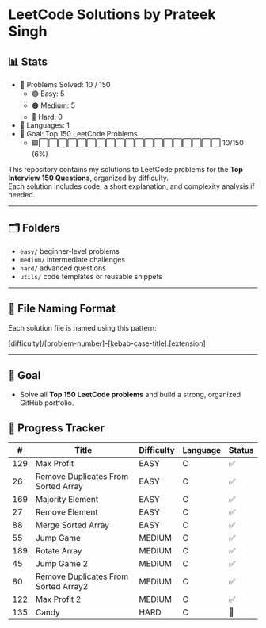 # LeetCode Solutions by Prateek Singh
<!-- STATS_START -->
## :bar_chart: Stats
- :1234: Problems Solved: 10 / 150
  - :green_circle: Easy: 5
  - :orange_circle: Medium: 5
  - :red_circle: Hard: 0
- :jigsaw: Languages: 1
- :dart: Goal: Top 150 LeetCode Problems
  - :green_square::white_large_square::white_large_square::white_large_square::white_large_square::white_large_square::white_large_square::white_large_square::white_large_square::white_large_square::white_large_square::white_large_square::white_large_square::white_large_square::white_large_square::white_large_square::white_large_square::white_large_square::white_large_square::white_large_square: 10/150 (6%)
<!-- STATS_END -->















































<!-- STATS_END -->
<!-- STATS_END -->
<!-- STATS_END -->
<!-- STATS_END -->
<!-- STATS_END -->
<!-- STATS_END -->
<!-- STATS_END -->
<!-- STATS_END -->



This repository contains my solutions to LeetCode problems for the **Top Interview 150 Questions**, organized by difficulty.  
Each solution includes code, a short explanation, and complexity analysis if needed.

---

## :card_index_dividers: Folders

- `easy/` beginner-level problems  
- `medium/` intermediate challenges  
- `hard/` advanced questions  
- `utils/` code templates or reusable snippets

---

## :receipt: File Naming Format

Each solution file is named using this pattern:

[difficulty]/[problem-number]-[kebab-case-title].[extension]

---

## :rocket: Goal

- Solve all **Top 150 LeetCode problems** and build a strong, organized GitHub portfolio.

<!-- TRACKER_END -->

<!-- TRACKER_END -->

<!-- TRACKER_END -->

<!-- TRACKER_END -->

<!-- TRACKER_END -->

<!-- TRACKER_END -->

<!-- TRACKER_END -->

<!-- TRACKER_START -->
## :calendar: Progress Tracker
| # | Title | Difficulty | Language | Status |
|---|-------|------------|----------|--------|
| 129 | Max Profit | EASY | C | :white_check_mark: |
| 26 | Remove Duplicates From Sorted Array | EASY | C | :white_check_mark: |
| 169 | Majority Element | EASY | C | :white_check_mark: |
| 27 | Remove Element | EASY | C | :white_check_mark: |
| 88 | Merge Sorted Array | EASY | C | :white_check_mark: |
| 55 | Jump Game | MEDIUM | C | :white_check_mark: |
| 189 | Rotate Array | MEDIUM | C | :white_check_mark: |
| 45 | Jump Game 2 | MEDIUM | C | :white_check_mark: |
| 80 | Remove Duplicates From Sorted Array2 | MEDIUM | C | :white_check_mark: |
| 122 | Max Profit 2 | MEDIUM | C | :white_check_mark: |
| 135 | Candy | HARD | C | :red_circle: |
<!-- TRACKER_END -->















































<!-- TRACKER_END -->
